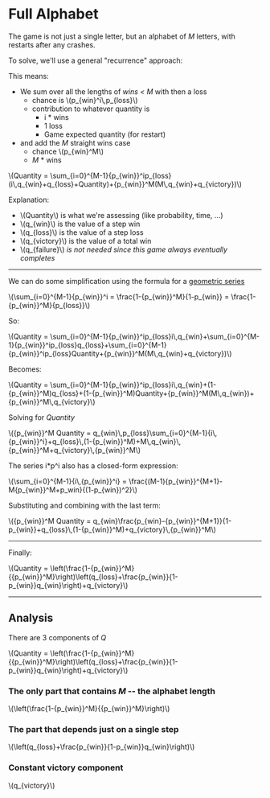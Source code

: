 # Full Alphabet

The game is not just a single letter, but an alphabet of *M* letters, with restarts after any crashes.

To solve, we'll use a general "recurrence" approach:

This means:

* We sum over all the lengths of *wins < M* with then a loss
  * chance is \\(p_{win}\^i\\,p_{loss}\\)
  * contribution to whatever quantity is
    * i * wins
    * 1 loss
    * Game expected quantity (for restart)
* and add the *M* straight wins case
  * chance \\(p_{win}\^M\\)
  * *M* * wins
  
\\(Quantity = \sum_{i=0}\^{M-1}{p_{win}}\^ip_{loss}(i\\,q_{win}+q_{loss}+Quantity)+{p_{win}}\^M(M\\,q_{win}+q_{victory})\\)

Explanation:
* \\(Quantity\\) is what we're assessing (like probability, time, ...)
* \\(q_{win}\\) is the value of a step win
* \\(q_{loss}\\) is the value of a step loss
* \\(q_{victory}\\) is the value of a total win
* \\(q_{failure}\\) *is not needed since this game always eventually completes*

----

We can do some simplification using the formula for a [geometric series](https://en.wikipedia.org/wiki/Geometric_series)

\\(\sum_{i=0}\^{M-1}{p_{win}}\^i = \frac{1-{p_{win}}^M}{1-p_{win}} = \frac{1-{p_{win}}^M}{p_{loss}}\\)

So:

\\(Quantity = \sum_{i=0}\^{M-1}{p_{win}}\^ip_{loss}i\\,q_{win}+\sum_{i=0}\^{M-1}{p_{win}}\^ip_{loss}q_{loss}+\sum_{i=0}\^{M-1}{p_{win}}\^ip_{loss}Quantity+{p_{win}}\^M(M\\,q_{win}+q_{victory})\\)

Becomes:

\\(Quantity = \sum_{i=0}\^{M-1}{p_{win}}\^ip_{loss}i\\,q_{win}+(1-{p_{win}}^M)q_{loss}+(1-{p_{win}}^M)Quantity+{p_{win}}\^M(M\\,q_{win})+{p_{win}}\^M\\,q_{victory}\\)

Solving for *Quantity*

\\({p_{win}}^M Quantity = q_{win}\\,p_{loss}\sum_{i=0}\^{M-1}{i\\,{p_{win}}\^i}+q_{loss}\\,(1-{p_{win}}^M)+M\\,q_{win}\\,{p_{win}}\^M+q_{victory}\\,{p_{win}}\^M\\)

The series i*p^i also has a closed-form expression:

\\(\sum_{i=0}\^{M-1}{i\\,{p_{win}}\^i} = \frac{(M-1){p_{win}}^{M+1}-M{p_{win}}^M+p_win}{(1-p_{win})^2}\\)

Substituting and combining with the last term:

\\({p_{win}}^M Quantity = q_{win}\frac{p_{win}-{p_{win}}^{M+1}}{1-p_{win}}+q_{loss}\\,(1-{p_{win}}^M)+q_{victory}\\,{p_{win}}\^M\\)

-----------------
Finally:

\\(Quantity = \left(\frac{1-{p_{win}}^M}{{p_{win}}^M}\right)\left(q_{loss}+\frac{p_{win}}{1-p_{win}}q_{win}\right)+q_{victory}\\)

----------
## Analysis

There are 3 components of *Q*
 
\\(Quantity = \left(\frac{1-{p_{win}}^M}{{p_{win}}^M}\right)\left(q_{loss}+\frac{p_{win}}{1-p_{win}}q_{win}\right)+q_{victory}\\)

### The only part that contains *M* -- the alphabet length

\\(\left(\frac{1-{p_{win}}^M}{{p_{win}}^M}\right)\\)

### The part that depends just on a single step

\\(\left(q_{loss}+\frac{p_{win}}{1-p_{win}}q_{win}\right)\\)

### Constant victory component

\\(q_{victory}\\)
